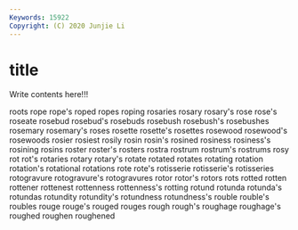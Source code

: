 ```yaml
---
Keywords: 15922
Copyright: (C) 2020 Junjie Li
---
```


# title

Write contents here!!!

roots 
rope 
rope's 
roped 
ropes 
roping 
rosaries 
rosary 
rosary's
rose 
rose's 
roseate 
rosebud 
rosebud's 
rosebuds 
rosebush 
rosebush's 
rosebushes 
rosemary
rosemary's 
roses 
rosette 
rosette's 
rosettes 
rosewood 
rosewood's 
rosewoods 
rosier 
rosiest
rosily 
rosin 
rosin's 
rosined 
rosiness 
rosiness's 
rosining 
rosins 
roster 
roster's
rosters 
rostra 
rostrum 
rostrum's 
rostrums 
rosy 
rot 
rot's 
rotaries 
rotary
rotary's 
rotate 
rotated 
rotates 
rotating 
rotation 
rotation's 
rotational 
rotations 
rote
rote's 
rotisserie 
rotisserie's 
rotisseries 
rotogravure 
rotogravure's 
rotogravures 
rotor 
rotor's 
rotors
rots 
rotted 
rotten 
rottener 
rottenest 
rottenness 
rottenness's 
rotting 
rotund 
rotunda
rotunda's 
rotundas 
rotundity 
rotundity's 
rotundness 
rotundness's 
rouble 
rouble's 
roubles 
rouge
rouge's 
rouged 
rouges 
rough 
rough's 
roughage 
roughage's 
roughed 
roughen 
roughened
